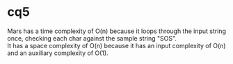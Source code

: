 # cq5

Mars has a time complexity of O(n) because it loops through the input string once, checking each char against the sample string "SOS".\
It has a space complexity of O(n) because it has an input complexity of O(n) and an auxiliary complexity of O(1).
